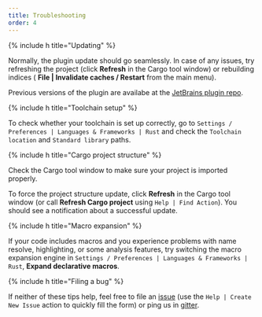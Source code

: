 ```yaml
---
title: Troubleshooting
order: 4
---
```


{% include h title="Updating" %}

Normally, the plugin update should go seamlessly. In case of any issues,
 try refreshing the project (click **Refresh** in the Cargo tool window) or rebuilding indices (
**File | Invalidate caches / Restart** from the main menu).
 
Previous versions of the plugin are availabe at the
[JetBrains plugin repo](https://plugins.jetbrains.com/plugin/8182).


{% include h title="Toolchain setup" %}

To check whether your toolchain is set up correctly, 
go to `Settings / Preferences | Languages & Frameworks | Rust` and check the `Toolchain location` 
and `Standard library` paths.


{% include h title="Cargo project structure" %}

Check the Cargo tool window to make sure your project is imported properly. 

To force the project structure update, click **Refresh** in the Cargo tool window 
(or call **Refresh Cargo project** using `Help | Find Action`).
 You should see a notification about a successful update.


{% include h title="Macro expansion" %}

If your code includes macros and you experience problems with name resolve, highlighting, or some analysis features,
 try switching the macro expansion engine in `Settings / Preferences | Languages & Frameworks | Rust`, 
 **Expand declarative macros**. 


{% include h title="Filing a bug" %}

If neither of these tips help, feel free to file an [issue] 
(use the `Help | Create New Issue` action to quickly fill the form) or ping us in [gitter].


[issue]: https://github.com/intellij-rust/intellij-rust/issues
[gitter]: https://gitter.im/intellij-rust/intellij-rust

